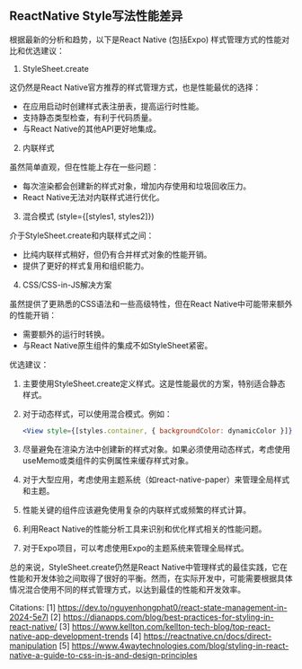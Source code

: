 ## ReactNative Style写法性能差异

根据最新的分析和趋势，以下是React Native (包括Expo) 样式管理方式的性能对比和优选建议：

1. StyleSheet.create

这仍然是React Native官方推荐的样式管理方式，也是性能最优的选择：

- 在应用启动时创建样式表注册表，提高运行时性能。
- 支持静态类型检查，有利于代码质量。
- 与React Native的其他API更好地集成。

2. 内联样式

虽然简单直观，但在性能上存在一些问题：

- 每次渲染都会创建新的样式对象，增加内存使用和垃圾回收压力。
- React Native无法对内联样式进行优化。

3. 混合模式 (style={[styles1, styles2]})

介于StyleSheet.create和内联样式之间：

- 比纯内联样式稍好，但仍有合并样式对象的性能开销。
- 提供了更好的样式复用和组织能力。

4. CSS/CSS-in-JS解决方案

虽然提供了更熟悉的CSS语法和一些高级特性，但在React Native中可能带来额外的性能开销：

- 需要额外的运行时转换。
- 与React Native原生组件的集成不如StyleSheet紧密。

优选建议：

1. 主要使用StyleSheet.create定义样式。这是性能最优的方案，特别适合静态样式。

2. 对于动态样式，可以使用混合模式。例如：
   ```jsx
   <View style={[styles.container, { backgroundColor: dynamicColor }]}>
   ```

3. 尽量避免在渲染方法中创建新的样式对象。如果必须使用动态样式，考虑使用useMemo或类组件的实例属性来缓存样式对象。

4. 对于大型应用，考虑使用主题系统（如react-native-paper）来管理全局样式和主题。

5. 性能关键的组件应该避免使用复杂的内联样式或频繁的样式计算。

6. 利用React Native的性能分析工具来识别和优化样式相关的性能问题。

7. 对于Expo项目，可以考虑使用Expo的主题系统来管理全局样式。

总的来说，StyleSheet.create仍然是React Native中管理样式的最佳实践，它在性能和开发体验之间取得了很好的平衡。然而，在实际开发中，可能需要根据具体情况混合使用不同的样式管理方式，以达到最佳的性能和开发效率。

Citations:
[1] https://dev.to/nguyenhongphat0/react-state-management-in-2024-5e7l
[2] https://dianapps.com/blog/best-practices-for-styling-in-react-native/
[3] https://www.kellton.com/kellton-tech-blog/top-react-native-app-development-trends
[4] https://reactnative.cn/docs/direct-manipulation
[5] https://www.4waytechnologies.com/blog/styling-in-react-native-a-guide-to-css-in-js-and-design-principles